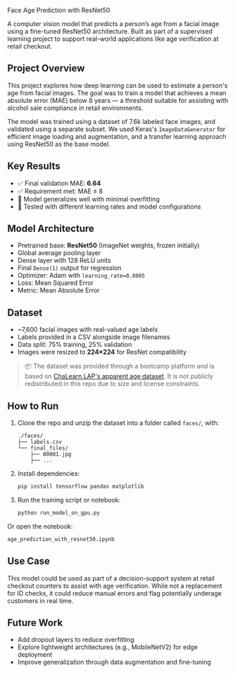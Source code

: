  Face Age Prediction with ResNet50

A computer vision model that predicts a person’s age from a facial image using a fine-tuned ResNet50 architecture. Built as part of a supervised learning project to support real-world applications like age verification at retail checkout.

## Project Overview

This project explores how deep learning can be used to estimate a person's age from facial images. The goal was to train a model that achieves a mean absolute error (MAE) below 8 years — a threshold suitable for assisting with alcohol sale compliance in retail environments.

The model was trained using a dataset of 7.6k labeled face images, and validated using a separate subset. We used Keras's `ImageDataGenerator` for efficient image loading and augmentation, and a transfer learning approach using ResNet50 as the base model.

## Key Results

- ✅ Final validation MAE: **6.64**
- ✅ Requirement met: MAE ≤ 8
- 🧠 Model generalizes well with minimal overfitting
- 🧪 Tested with different learning rates and model configurations

## Model Architecture

- Pretrained base: **ResNet50** (ImageNet weights, frozen initially)
- Global average pooling layer
- Dense layer with 128 ReLU units
- Final `Dense(1)` output for regression
- Optimizer: Adam with `learning_rate=0.0005`
- Loss: Mean Squared Error
- Metric: Mean Absolute Error

## Dataset

- ~7,600 facial images with real-valued age labels
- Labels provided in a CSV alongside image filenames
- Data split: 75% training, 25% validation
- Images were resized to **224×224** for ResNet compatibility

> 📦 The dataset was provided through a bootcamp platform and is based on [ChaLearn LAP's apparent age dataset](https://chalearnlap.cvc.uab.cat/dataset/26/data/45/description/). It is not publicly redistributed in this repo due to size and license constraints.

## How to Run

1. Clone the repo and unzip the dataset into a folder called `faces/`, with:
   ```
   ./faces/
   ├── labels.csv
   └── final_files/
       ├── 00001.jpg
       ├── ...
   ```

2. Install dependencies:
   ```bash
   pip install tensorflow pandas matplotlib
   ```

3. Run the training script or notebook:
   ```bash
   python run_model_on_gpu.py
   ```

Or open the notebook:

```bash
age_prediction_with_resnet50.ipynb
```

## Use Case

This model could be used as part of a decision-support system at retail checkout counters to assist with age verification. While not a replacement for ID checks, it could reduce manual errors and flag potentially underage customers in real time.

## Future Work

- Add dropout layers to reduce overfitting
- Explore lightweight architectures (e.g., MobileNetV2) for edge deployment
- Improve generalization through data augmentation and fine-tuning
